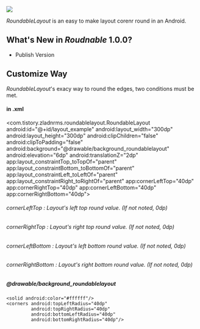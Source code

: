 [![](https://jitpack.io/v/zladnrms/RoundableLayout.svg)](https://jitpack.io/#zladnrms/RoundableLayout)

_RoundableLayout_ is an easy to make layout corenr round in an Android.

## What's New in _Roudnable_ 1.0.0?

- Publish Version

## Customize Way

_RoundableLayout_'s exacy way to round the edges, two conditions must be met.

#### in .xml
<com.tistory.zladnrms.roundablelayout.RoundableLayout
            android:id="@+id/layout_example"
            android:layout_width="300dp"
            android:layout_height="300dp"
            android:clipChildren="false"
            android:clipToPadding="false"
            android:background="@drawable/background_roundablelayout"
            android:elevation="6dp"
            android:translationZ="2dp"
            app:layout_constraintTop_toTopOf="parent"
            app:layout_constraintBottom_toBottomOf="parent"
            app:layout_constraintLeft_toLeftOf="parent"
            app:layout_constraintRight_toRightOf="parent"
            app:cornerLeftTop="40dp"
            app:cornerRightTop="40dp"
            app:cornerLeftBottom="40dp"
            app:cornerRightBottom="40dp">
            
###### cornerLeftTop : Layout's left top round value. (If not noted, 0dp)
###### cornerRightTop : Layout's right top round value. (If not noted, 0dp)
###### cornerLeftBottom : Layout's left bottom round value. (If not noted, 0dp)
###### cornerRightBottom : Layout's right bottom round value. (If not noted, 0dp)

##### @drawable/background_roundablelayout

<?xml version="1.0" encoding="utf-8"?>
<shape xmlns:android="http://schemas.android.com/apk/res/android"
       android:shape="rectangle">

    <solid android:color="#ffffff"/>
    <corners android:topLeftRadius="40dp"
             android:topRightRadius="40dp"
             android:bottomLeftRadius="40dp"
             android:bottomRightRadius="40dp"/>
</shape>
